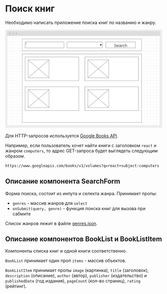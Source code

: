 # Поиск книг

Необходимо написать приложение поиска книг по названию и жанру.

![preview](./mockup/preview.jpg)

Для HTTP-запросов используется
[Google Books API](https://developers.google.com/books/docs/v1/using#WorkingVolumes).

Например, если пользователь хочет найти книги с заголовком `react` и жанром
`computers`, то адрес GET-запроса будет выглядеть следующим образом.

```bash
https://www.googleapis.com/books/v1/volumes?q=react+subject:computers
```

## Описание компонента SearchForm

Форма поиска, состоит из инпута и селекта жанра. Принимает пропы:

- `genres` - массив жанров для `select`
- `onSubmit(query, genre)` - функция поиска книг для вызова при сабмите

Список жанров лежит в файле [genres.json](./genres.json).

## Описание компонентов BookList и BookListItem

Компоненты списка книг и одной книги соответственно.

`BookList` принимает один проп `items` - массив объектов.

`BookListItem` принимает пропы `image` (картинка), `title` (заголовок),
`description` (описание), `author` (автор), `publisher` (издательство) и
`publishedDate` (год издания), `pageCount` (кол-во страниц), `rating` (рейтинг).
